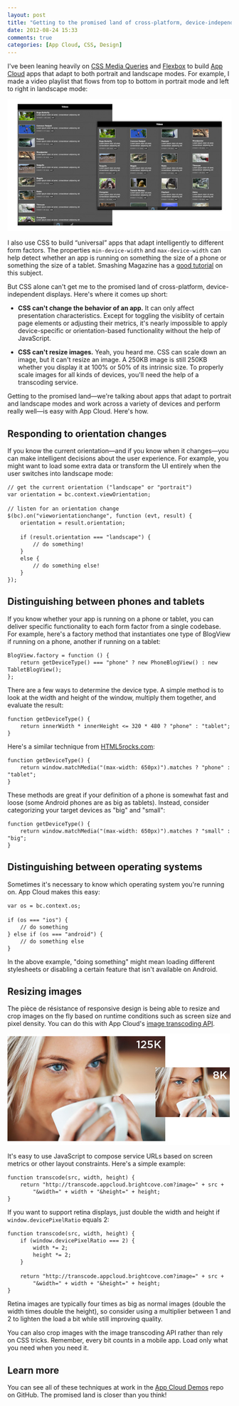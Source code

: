 ```yaml
---
layout: post
title: "Getting to the promised land of cross-platform, device-independent displays"
date: 2012-08-24 15:33
comments: true
categories: [App Cloud, CSS, Design]
---
```


I've been leaning heavily on [CSS Media Queries][2] and [Flexbox][3] to build
[App Cloud][7] apps that adapt to both portrait and landscape modes. For
example, I made a video playlist that flows from top to bottom in portrait
mode and left to right in landscape mode:

![Portrait and landscape orientations](/images/blog/app-cloud-orientation.jpg)

I also use CSS to build “universal” apps that adapt intelligently to different
form factors. The properties `min-device-width` and `max-device-width` can
help detect whether an app is running on something the size of a phone or
something the size of a tablet. Smashing Magazine has a [good tutorial][1] on
this subject.

But CSS alone can't get me to the promised land of cross-platform, 
device-independent displays. Here's where it comes up short:

* **CSS can't change the behavior of an app.** It can only affect presentation
characteristics. Except for toggling the visiblity of certain page elements or
adjusting their metrics, it's nearly impossible to apply device-specific or
orientation-based functionality without the help of JavaScript.

* **CSS can't resize images.** Yeah, you heard me. CSS can scale down an
image, but it can't resize an image. A 250KB image is still 250KB whether you
display it at 100% or 50% of its intrinsic size. To properly scale images for
all kinds of devices, you'll need the help of a transcoding service.

Getting to the promised land—we're talking about apps that adapt to portrait
and landscape modes and work across a variety of devices and perform really
well—is easy with App Cloud. Here's how.

## Responding to orientation changes

If you know the current orientation—and if you know when it changes—you can
make intelligent decisions about the user experience. For example, you might
want to load some extra data or transform the UI entirely when the user
switches into landscape mode:

    // get the current orientation ("landscape" or "portrait")
    var orientation = bc.context.viewOrientation;

    // listen for an orientation change
    $(bc).on("vieworientationchange", function (evt, result) {
        orientation = result.orientation;

        if (result.orientation === "landscape") {
            // do something!
        }
        else {
            // do something else!
        }
    });

## Distinguishing between phones and tablets

If you know whether your app is running on a phone or tablet, you can deliver
specific functionality to each form factor from a single codebase. For
example, here's a factory method that instantiates one type of BlogView if
running on a phone, another if running on a tablet:

    BlogView.factory = function () {
        return getDeviceType() === "phone" ? new PhoneBlogView() : new TabletBlogView();
    };

There are a few ways to determine the device type. A simple method is to look
at the width and height of the window, multiply them together, and evaluate
the result:

    function getDeviceType() {
        return innerWidth * innerHeight <= 320 * 480 ? "phone" : "tablet";
    }

Here's a similar technique from [HTML5rocks.com][4]:

    function getDeviceType() {
        return window.matchMedia("(max-width: 650px)").matches ? "phone" : "tablet";
    }

These methods are great if your definition of a phone is somewhat fast and
loose (some Android phones are as big as tablets). Instead, consider
categorizing your target devices as "big" and "small":

    function getDeviceType() {
        return window.matchMedia("(max-width: 650px)").matches ? "small" : "big";
    }

## Distinguishing between operating systems

Sometimes it's necessary to know which operating system you're running on. App
Cloud makes this easy:

    var os = bc.context.os;

    if (os === "ios") {
        // do something
    } else if (os === "android") {
        // do something else
    }

In the above example, "doing something" might mean loading different
stylesheets or disabling a certain feature that isn't available on Android.

## Resizing images

The pièce de résistance of responsive design is being able to resize and crop
images on the fly based on runtime conditions such as screen size and pixel
density. You can do this with App Cloud's [image transcoding API][5].

![Before and after images](/images/blog/app-cloud-transcode-before-after.jpg)

It's easy to use JavaScript to compose service URLs based on screen metrics or
other layout constraints. Here's a simple example:

    function transcode(src, width, height) {
        return "http://transcode.appcloud.brightcove.com?image=" + src +
            "&width=" + width + "&height=" + height;
    }

If you want to support retina displays, just double the width and height if
`window.devicePixelRatio` equals 2:

    function transcode(src, width, height) {
        if (window.devicePixelRatio === 2) {
            width *= 2;
            height *= 2;
        }

        return "http://transcode.appcloud.brightcove.com?image=" + src +
            "&width=" + width + "&height=" + height;
    }

Retina images are typically four times as big as normal images (double the
width times double the height), so consider using a multiplier between 1 and 2
to lighten the load a bit while still improving quality.

You can also crop images with the image transcoding API rather than rely on
CSS tricks. Remember, every bit counts in a mobile app. Load only what you
need when you need it.

## Learn more

You can see all of these techniques at work in the [App Cloud Demos][6]
repo on GitHub. The promised land is closer than you think!

[1]: http://mobile.smashingmagazine.com/2010/07/19/how-to-use-css3-media-queries-to-create-a-mobile-version-of-your-website/
[2]: http://www.w3.org/TR/css3-mediaqueries/
[3]: http://www.html5rocks.com/en/tutorials/flexbox/quick/
[4]: http://www.html5rocks.com/en/mobile/cross-device/
[5]: http://support.brightcove.com/en/docs/transcoding-images
[6]: https://github.com/BrightcoveOS/App-Cloud-Demos
[7]: http://appcloud.brightcove.com